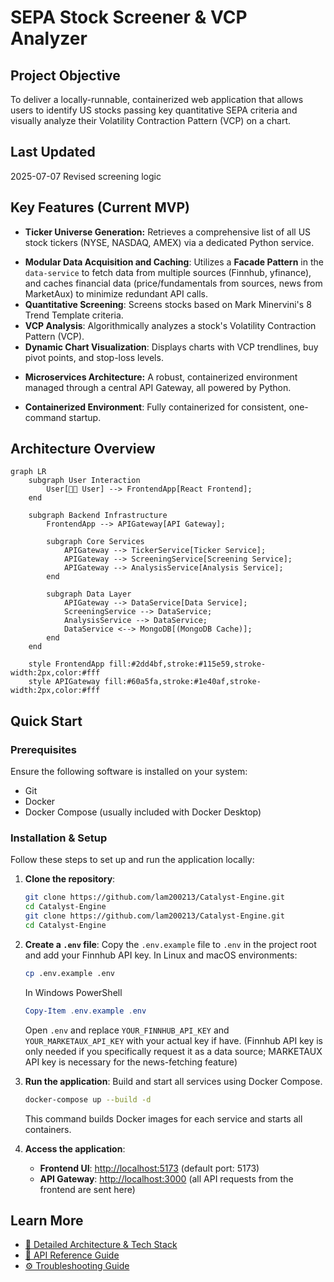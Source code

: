 # SEPA Stock Screener & VCP Analyzer

## Project Objective
To deliver a locally-runnable, containerized web application that allows users to identify US stocks passing key quantitative SEPA criteria and visually analyze their Volatility Contraction Pattern (VCP) on a chart.

## Last Updated
2025-07-07
Revised screening logic

## Key Features (Current MVP)
* **Ticker Universe Generation:** Retrieves a comprehensive list of all US stock tickers (NYSE, NASDAQ, AMEX) via a dedicated Python service. 
- **Modular Data Acquisition and Caching**: Utilizes a **Facade Pattern** in the `data-service` to fetch data from multiple sources (Finnhub, yfinance), and caches financial data (price/fundamentals from sources, news from MarketAux) to minimize redundant API calls.  
- **Quantitative Screening**: Screens stocks based on Mark Minervini's 8 Trend Template criteria.
- **VCP Analysis**: Algorithmically analyzes a stock's Volatility Contraction Pattern (VCP).
- **Dynamic Chart Visualization**: Displays charts with VCP trendlines, buy pivot points, and stop-loss levels.
* **Microservices Architecture:** A robust, containerized environment managed through a central API Gateway, all powered by Python.
- **Containerized Environment**: Fully containerized for consistent, one-command startup.

## Architecture Overview
```mermaid
graph LR
    subgraph User Interaction
        User[👩‍💻 User] --> FrontendApp[React Frontend];
    end

    subgraph Backend Infrastructure
        FrontendApp --> APIGateway[API Gateway];
        
        subgraph Core Services
            APIGateway --> TickerService[Ticker Service];
            APIGateway --> ScreeningService[Screening Service];
            APIGateway --> AnalysisService[Analysis Service];
        end

        subgraph Data Layer
            APIGateway --> DataService[Data Service];
            ScreeningService --> DataService;
            AnalysisService --> DataService;
            DataService <--> MongoDB[(MongoDB Cache)];
        end
    end

    style FrontendApp fill:#2dd4bf,stroke:#115e59,stroke-width:2px,color:#fff
    style APIGateway fill:#60a5fa,stroke:#1e40af,stroke-width:2px,color:#fff
```

## Quick Start

### Prerequisites
Ensure the following software is installed on your system:
- Git
- Docker
- Docker Compose (usually included with Docker Desktop)

### Installation & Setup
Follow these steps to set up and run the application locally:

1. **Clone the repository**:
   ```bash
   git clone https://github.com/lam200213/Catalyst-Engine.git
   cd Catalyst-Engine
   git clone https://github.com/lam200213/Catalyst-Engine.git
   cd Catalyst-Engine
   ```

2. **Create a `.env` file**:
   Copy the `.env.example` file to `.env` in the project root and add your Finnhub API key.
   In Linux and macOS environments:
   ```bash
   cp .env.example .env
   ```

   In Windows PowerShell
   ``` PowerShell
   Copy-Item .env.example .env
   ```

   Open `.env` and replace `YOUR_FINNHUB_API_KEY` and `YOUR_MARKETAUX_API_KEY` with your actual key if have. (Finnhub API key is only needed if you specifically request it as a data source; MARKETAUX API key is necessary for the news-fetching feature)

3. **Run the application**:
   Build and start all services using Docker Compose.
   ```bash
   docker-compose up --build -d
   ```
   This command builds Docker images for each service and starts all containers.

4. **Access the application**:
   - **Frontend UI**: [http://localhost:5173](http://localhost:5173) (default port: 5173)
   - **API Gateway**: [http://localhost:3000](http://localhost:3000) (all API requests from the frontend are sent here)

## Learn More
- [🔗 Detailed Architecture & Tech Stack](./docs/ARCHITECTURE.md)
- [📖 API Reference Guide](./docs/API_REFERENCE.md)
- [⚙️ Troubleshooting Guide](./docs/TROUBLESHOOTING.md)
